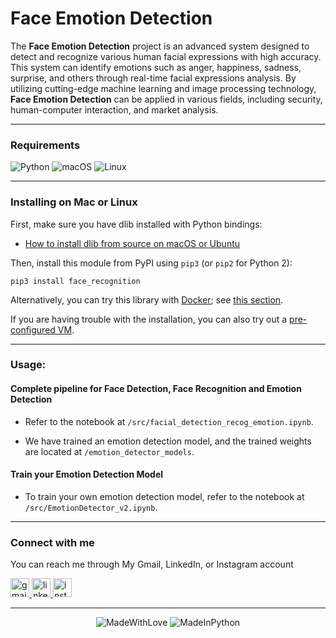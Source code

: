 <p align="center">
<h1>Face Emotion Detection</h2>
</p>

The **Face Emotion Detection** project is an advanced system designed to detect and recognize various human facial expressions with high accuracy. This system can identify emotions such as anger, happiness, sadness, surprise, and others through real-time facial expressions analysis. By utilizing cutting-edge machine learning and image processing technology, **Face Emotion Detection** can be applied in various fields, including security, human-computer interaction, and market analysis.

---
### Requirements
![Python](https://img.shields.io/badge/python-3670A0?style=for-the-badge&logo=python&logoColor=ffdd54)
![macOS](https://img.shields.io/badge/mac%20os-000000?style=for-the-badge&logo=macos&logoColor=F0F0F0)
![Linux](https://img.shields.io/badge/Linux-FCC624?style=for-the-badge&logo=linux&logoColor=black)

---
### Installing on Mac or Linux
First, make sure you have dlib installed with Python bindings:

- [How to install dlib from source on macOS or Ubuntu](https://gist.github.com/ageitgey/629d75c1baac34dfa5ca2a1928a7aeaf)

Then, install this module from PyPI using `pip3` (or `pip2` for Python 2):

```
pip3 install face_recognition
```

Alternatively, you can try this library with [Docker](https://www.docker.com/); see [this section](https://github.com/ageitgey/face_recognition/blob/master/README.md#deployment).

If you are having trouble with the installation, you can also try out a [pre-configured VM](https://medium.com/@ageitgey/try-deep-learning-in-python-now-with-a-fully-pre-configured-vm-1d97d4c3e9b).

---

### Usage:
#### Complete pipeline for Face Detection, Face Recognition and Emotion Detection
- Refer to the notebook at `/src/facial_detection_recog_emotion.ipynb`.

- We have trained an emotion detection model, and the trained weights are located at `/emotion_detector_models`.

#### Train your Emotion Detection Model
- To train your own emotion detection model, refer to the notebook at `/src/EmotionDetector_v2.ipynb`.

---
### Connect with me
  You can reach me through My Gmail, LinkedIn, or Instagram account
  
 <a
 href="mailto:yogaardikaaa123@gmail.com?subject=Hi%20Yoga,%20I'd%20like%20to%20hire%20you">
  <img src="https://img.shields.io/static/v1?message=Gmail&logo=gmail&label=&color=D14836&logoColor=white&labelColor=&style=for-the-badge" height="30" alt="gmail logo" />
</a>
<a href="https://www.linkedin.com/in/agooy/">
  <img src="https://img.shields.io/static/v1?message=LinkedIn&logo=linkedin&label=&color=0077B5&logoColor=white&labelColor=&style=for-the-badge" height="30" alt="linkedin logo" />
</a>
<a href="https://instagram.com/yogardkaa">
    <img src="https://img.shields.io/static/v1?message=Instagram&logo=instagram&label=&color=E4405F&logoColor=white&labelColor=&style=for-the-badge" height="30" alt="instagram logo" />
</a>

---
<div align="center">

![MadeWithLove](https://forthebadge.com/images/badges/made-with-love__.svg)
![MadeInPython](https://forthebadge.com/images/badges/made-in-python.svg)
</div>
